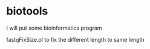 biotools
========

I will put some bioinformatics  program


fastqFixSize.pl to fix the different length to same length
